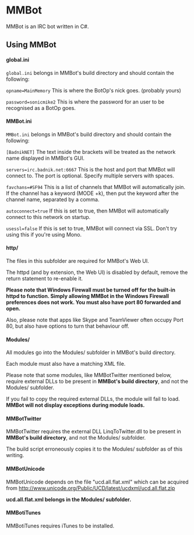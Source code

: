 MMBot
=======

MMBot is an IRC bot written in C#.

Using MMBot
------------------------
#### global.ini
<code>global.ini</code> belongs in MMBot's build directory and should contain the following:

<code>opname=MainMemory</code> This is where the BotOp's nick goes. (probably yours)

<code>password=sonicmike2</code> This is where the password for an user to be recognised as a BotOp goes.

#### MMBot.ini
<code>MMBot.ini</code> belongs in MMBot's build directory and should contain the following:

<code>[BadnikNET]</code> The text inside the brackets will be treated as the network name displayed in MMBot's GUI.

<code>servers=irc.badnik.net:6667</code> This is the host and port that MMBot will connect to. The port is optional. Specify multiple servers with spaces.

<code>favchans=#SF94</code> This is a list of channels that MMBot will automatically join. If the channel has a keyword (MODE +k), then put the keyword after the channel name, separated by a comma.

<code>autoconnect=true</code> If this is set to true, then MMBot will automatically connect to this network on startup.

<code>usessl=false</code> If this is set to true, MMBot will connect via SSL. Don't try using this if you're using Mono.

#### http/
The files in this subfolder are required for MMBot's Web UI.

The httpd (and by extension, the Web UI) is disabled by default, remove the return statement to re-enable it.

**Please note that Windows Firewall must be turned off for the built-in httpd to function. Simply allowing MMBot in the Windows Firewall preferences does not work. You must also have port 80 forwarded and open.**

Also, please note that apps like Skype and TeamViewer often occupy Port 80, but also have options to turn that behaviour off.

#### Modules/
All modules go into the Modules/ subfolder in MMBot's build directory.

Each module must also have a matching XML file.

Please note that some modules, like MMBotTwitter mentioned below, require external DLLs to be present in **MMBot's build directory**, and not the Modules/ subfolder.

If you fail to copy the required external DLLs, the module will fail to load. **MMBot will not display exceptions during module loads.**

#### MMBotTwitter
MMBotTwitter requires the external DLL LinqToTwitter.dll to be present in **MMBot's build directory**, and not the Modules/ subfolder.

The build script erroneously copies it to the Modules/ subfolder as of this writing.

#### MMBotUnicode
MMBotUnicode depends on the file "ucd.all.flat.xml" which can be acquired from http://www.unicode.org/Public/UCD/latest/ucdxml/ucd.all.flat.zip

**ucd.all.flat.xml belongs in the Modules/ subfolder.**

#### MMBotiTunes
MMBotiTunes requires iTunes to be installed.